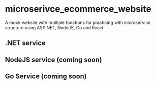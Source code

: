 # microserivce_ecommerce_website
A mock website with multiple functions for practicing with microservice structure using ASP.NET, NodeJS, Go and React
## .NET service
## NodeJS service (coming soon)
## Go Service (coming soon)
